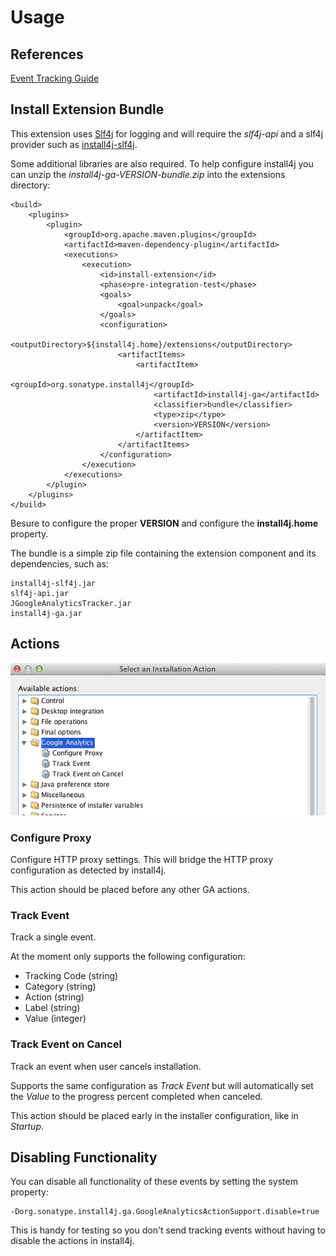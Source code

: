 <!--

    Copyright (c) 2007-2014 Sonatype, Inc. All rights reserved.

    This program is licensed to you under the Apache License Version 2.0,
    and you may not use this file except in compliance with the Apache License Version 2.0.
    You may obtain a copy of the Apache License Version 2.0 at http://www.apache.org/licenses/LICENSE-2.0.

    Unless required by applicable law or agreed to in writing,
    software distributed under the Apache License Version 2.0 is distributed on an
    "AS IS" BASIS, WITHOUT WARRANTIES OR CONDITIONS OF ANY KIND, either express or implied.
    See the Apache License Version 2.0 for the specific language governing permissions and limitations there under.

-->
# Usage

## References

[Event Tracking Guide](https://developers.google.com/analytics/devguides/collection/gajs/eventTrackerGuide)

## Install Extension Bundle

This extension uses [Slf4j](http://slf4j.org) for logging and will require the _slf4j-api_ and
a slf4j provider such as [install4j-slf4j](../install4j-slf4j/index.html).

Some additional libraries are also required.  To help configure install4j you can unzip the _install4j-ga-VERSION-bundle.zip_
into the extensions directory:

    <build>
        <plugins>
            <plugin>
                <groupId>org.apache.maven.plugins</groupId>
                <artifactId>maven-dependency-plugin</artifactId>
                <executions>
                    <execution>
                        <id>install-extension</id>
                        <phase>pre-integration-test</phase>
                        <goals>
                            <goal>unpack</goal>
                        </goals>
                        <configuration>
                            <outputDirectory>${install4j.home}/extensions</outputDirectory>
                            <artifactItems>
                                <artifactItem>
                                    <groupId>org.sonatype.install4j</groupId>
                                    <artifactId>install4j-ga</artifactId>
                                    <classifier>bundle</classifier>
                                    <type>zip</type>
                                    <version>VERSION</version>
                                </artifactItem>
                            </artifactItems>
                        </configuration>
                    </execution>
                </executions>
            </plugin>
        </plugins>
    </build>

Besure to configure the proper __VERSION__ and configure the __install4j.home__ property.

The bundle is a simple zip file containing the extension component and its dependencies, such as:

    install4j-slf4j.jar
    slf4j-api.jar
    JGoogleAnalyticsTracker.jar
    install4j-ga.jar

## Actions

![image](images/actions.png)

### Configure Proxy

Configure HTTP proxy settings.  This will bridge the HTTP proxy configuration as detected by install4j.

This action should be placed before any other GA actions.

### Track Event

Track a single event.

At the moment only supports the following configuration:

* Tracking Code (string)
* Category (string)
* Action (string)
* Label (string)
* Value (integer)

### Track Event on Cancel

Track an event when user cancels installation.

Supports the same configuration as _Track Event_ but will automatically set the _Value_ to the progress percent completed when canceled.

This action should be placed early in the installer configuration, like in _Startup_.

## Disabling Functionality

You can disable all functionality of these events by setting the system property:

    -Dorg.sonatype.install4j.ga.GoogleAnalyticsActionSupport.disable=true

This is handy for testing so you don't send tracking events without having to disable the actions in install4j.
